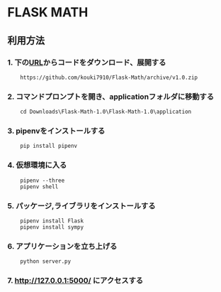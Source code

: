 # FLASK MATH

## 利用方法

### 1.  下の[URL](https://github.com/kouki7910/Flask-Math/archive/v1.0.zip)からコードをダウンロード、展開する
        https://github.com/kouki7910/Flask-Math/archive/v1.0.zip

### 2. コマンドプロンプトを開き、applicationフォルダに移動する
        cd Downloads\Flask-Math-1.0\Flask-Math-1.0\application

### 3. pipenvをインストールする
        pip install pipenv

### 4. 仮想環境に入る               
        pipenv --three
        pipenv shell

### 5. パッケージ,ライブラリをインストールする
        pipenv install Flask
        pipenv install sympy

### 6. アプリケーションを立ち上げる
        python server.py

### 7.  http://127.0.0.1:5000/ にアクセスする  
